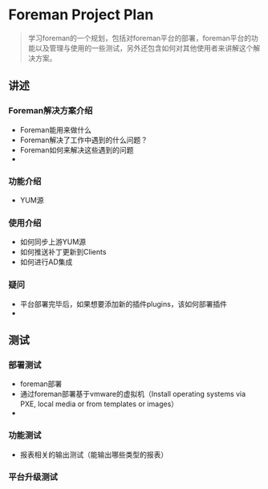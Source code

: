 # Foreman Project Plan

> 学习foreman的一个规划，包括对foreman平台的部署，foreman平台的功能以及管理与使用的一些测试，另外还包含如何对其他使用者来讲解这个解决方案。



## 讲述

### Foreman解决方案介绍

- Foreman能用来做什么
- Foreman解决了工作中遇到的什么问题？
- Foreman如何来解决这些遇到的问题
- 



### 功能介绍

- YUM源



### 使用介绍

- 如何同步上游YUM源
- 如何推送补丁更新到Clients
- 如何进行AD集成



### 疑问

- 平台部署完毕后，如果想要添加新的插件plugins，该如何部署插件
- 



## 测试

### 部署测试

- foreman部署
- 通过foreman部署基于vmware的虚拟机（Install operating systems via PXE, local media or from templates or images）
- 

### 功能测试

- 报表相关的输出测试（能输出哪些类型的报表）



### 平台升级测试

